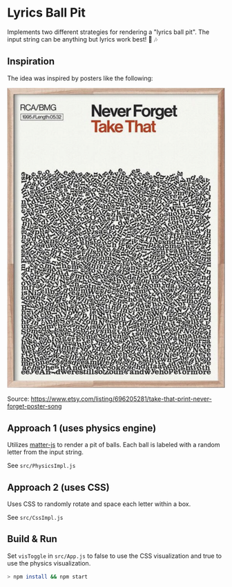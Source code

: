 # Lyrics Ball Pit

Implements two different strategies for rendering a "lyrics ball pit". The input string can be anything but lyrics work best! 📖 🎶

## Inspiration

The idea was inspired by posters like the following:

![Inspiration](src/img/inspiration.png)

Source: https://www.etsy.com/listing/696205281/take-that-print-never-forget-poster-song

## Approach 1 (uses physics engine)

Utilizes [matter-js](https://github.com/liabru/matter-js) to render a pit of balls. Each ball is labeled with a random letter from the input string.

See `src/PhysicsImpl.js`

## Approach 2 (uses CSS)

Uses CSS to randomly rotate and space each letter within a box.

See `src/CssImpl.js`

## Build & Run

Set `visToggle` in `src/App.js` to false to use the CSS visualization and true to use the physics visualization.

```bash
> npm install && npm start
```
